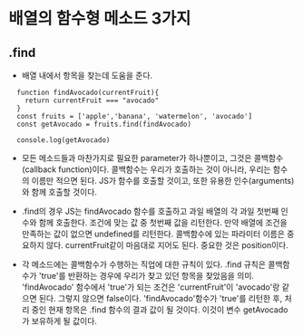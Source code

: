 # 배열의 함수형 메소드 3가지

## .find

- 배열 내에서 항목을 찾는데 도움을 준다.

```JS
  function findAvocado(currentFruit){
    return currentFruit === "avocado"
  }
  const fruits = ['apple','banana', 'watermelon', 'avocado']
  const getAvocado = fruits.find(findAvocado)

  console.log(getAvocado)
```

- 모든 메소드들과 마찬가지로 필요한 parameter가 하나뿐이고,
  그것은 콜백함수(callback function)이다.
  콜백함수는 우리가 호출하는 것이 아니라, 우리는 함수의 이름만 적으면 된다.
  JS가 함수를 호출할 것이고, 또한 유용한 인수(arguments)와 함께 호출할 것이다.

- .find의 경우 JS는 findAvocado 함수를 호출하고
  과일 배열의 각 과일 첫번째 인수와 함께 호출한다.
  조건에 맞는 값 중 첫번째 값을 리턴한다.
  만약 배열에 조건을 만족하는 값이 없으면 undefined를 리턴한다.
  콜백함수에 있는 파라미터 이름은 중요하지 않다.
  currentFruit같이 마음대로 지어도 된다.
  중요한 것은 position이다.

- 각 메소드에는 콜백함수가 수행하는 직업에 대한 규칙이 있다.
  .find 규칙은 콜백함수가 'true'를 반환하는 경우에 우리가 찾고 있던 항목을 찾았음을 의미.
  'findAvocado' 함수에서 'true'가 되는 조건은 'currentFruit'이 'avocado'랑 같으면 된다.
  그렇지 않으면 false이다.
  'findAvocado'함수가 'true'를 리턴한 후, 처리 중인 현재 항목은 .find 함수의 결과 값이 될 것이다.
  이것이 변수 getAvocado가 보유하게 될 값이다.
